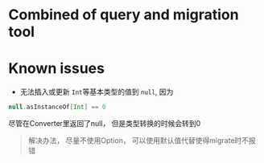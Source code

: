 # Combined of query and migration tool
# Known issues
* 无法插入或更新 `Int`等基本类型的值到 `null`, 因为
```scala
null.asInstanceOf[Int] == 0
```
尽管在Converter里返回了null， 但是类型转换的时候会转到0
> 解决办法， 尽量不使用Option， 可以使用默认值代替使得migrate时不报错


